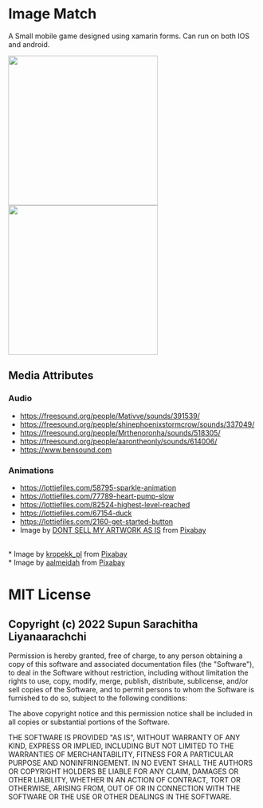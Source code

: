 # Image Match
A Small mobile game designed using xamarin forms. Can run on both IOS and android.

<img src="https://user-images.githubusercontent.com/36870488/162656617-383c87a3-7547-45f6-9f49-fcbe1e03584f.png" width="300"/> <img src="https://user-images.githubusercontent.com/36870488/162656662-2bfc376b-58af-4145-afa4-c829a9f0549f.png" width="300"/>


## Media Attributes

### Audio
* https://freesound.org/people/Mativve/sounds/391539/
* https://freesound.org/people/shinephoenixstormcrow/sounds/337049/
* https://freesound.org/people/Mrthenoronha/sounds/518305/
* https://freesound.org/people/aarontheonly/sounds/614006/
* https://www.bensound.com

### Animations
* https://lottiefiles.com/58795-sparkle-animation<br/>
* https://lottiefiles.com/77789-heart-pump-slow<br/>
* https://lottiefiles.com/82524-highest-level-reached<br/>
* https://lottiefiles.com/67154-duck<br/>
* https://lottiefiles.com/2160-get-started-button
* Image by <a href="https://pixabay.com/users/annaliseart-7089643/?utm_source=link-attribution&amp;utm_medium=referral&amp;utm_campaign=image&amp;utm_content=4997623">DONT SELL MY ARTWORK AS IS</a> from <a href="https://pixabay.com/?utm_source=link-attribution&amp;utm_medium=referral&amp;utm_campaign=image&amp;utm_content=4997623">Pixabay</a>
<br/>
* Image by <a href="https://pixabay.com/users/kropekk_pl-114936/?utm_source=link-attribution&amp;utm_medium=referral&amp;utm_campaign=image&amp;utm_content=352165">kropekk_pl</a> from <a href="https://pixabay.com/?utm_source=link-attribution&amp;utm_medium=referral&amp;utm_campaign=image&amp;utm_content=352165">Pixabay</a>
<br/>
* Image by <a href="https://pixabay.com/users/aalmeidah-4277022/?utm_source=link-attribution&amp;utm_medium=referral&amp;utm_campaign=image&amp;utm_content=4558800">aalmeidah</a> from <a href="https://pixabay.com/?utm_source=link-attribution&amp;utm_medium=referral&amp;utm_campaign=image&amp;utm_content=4558800">Pixabay</a>












# MIT License

## Copyright (c) 2022 Supun Sarachitha Liyanaarachchi

Permission is hereby granted, free of charge, to any person obtaining a copy
of this software and associated documentation files (the "Software"), to deal
in the Software without restriction, including without limitation the rights
to use, copy, modify, merge, publish, distribute, sublicense, and/or sell
copies of the Software, and to permit persons to whom the Software is
furnished to do so, subject to the following conditions:

The above copyright notice and this permission notice shall be included in all
copies or substantial portions of the Software.

THE SOFTWARE IS PROVIDED "AS IS", WITHOUT WARRANTY OF ANY KIND, EXPRESS OR
IMPLIED, INCLUDING BUT NOT LIMITED TO THE WARRANTIES OF MERCHANTABILITY,
FITNESS FOR A PARTICULAR PURPOSE AND NONINFRINGEMENT. IN NO EVENT SHALL THE
AUTHORS OR COPYRIGHT HOLDERS BE LIABLE FOR ANY CLAIM, DAMAGES OR OTHER
LIABILITY, WHETHER IN AN ACTION OF CONTRACT, TORT OR OTHERWISE, ARISING FROM,
OUT OF OR IN CONNECTION WITH THE SOFTWARE OR THE USE OR OTHER DEALINGS IN THE
SOFTWARE.
